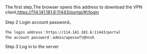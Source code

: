 The first step,The browser opens this address to download the VPN client,https://114.141.181.6:11443/portal/#!/login

Step 2 Login account password，

    The login address：https://114.141.181.6:11443/portal   
    The account password：admin/apexsoft@hnsh

Step 3 Log in to the server


